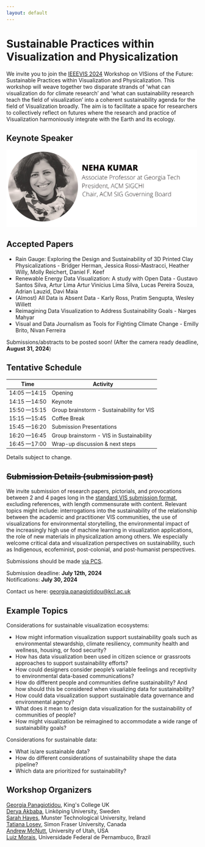 ```yaml
---
layout: default
---
```


# Sustainable Practices within Visualization and Physicalization

We invite you to join the [IEEEVIS 2024](https://ieeevis.org/year/2024/welcome) Workshop on VISions of the Future: Sustainable Practices within Visualization and Physicalization. This workshop will weave together two disparate strands of ‘what can visualization do for climate research’ and ‘what can sustainability research teach the field of visualization’ into a coherent sustainability agenda for the field of Visualization broadly. The aim is to facilitate a space for researchers to collectively reflect on futures where the research and practice of Visualization harmoniously integrate with the Earth and its ecology.

## Keynote Speaker

<img src="assets/img/keynote.png" width="500px">

## Accepted Papers

- Rain Gauge: Exploring the Design and Sustainability of 3D Printed Clay Physicalizations - Bridger Herman, Jessica Rossi-Mastracci, Heather Willy, Molly Reichert, Daniel F. Keef
- Renewable Energy Data Visualization: A study with Open Data - Gustavo Santos Silva, Artur Lima Artur Vinícius Lima Silva, Lucas Pereira Souza, Adrian Lauzid, Davi Maia
- (Almost) All Data is Absent Data - Karly Ross, Pratim Sengupta, Wesley Willett
- Reimagining Data Visualization to Address Sustainability Goals - Narges Mahyar
- Visual and Data Journalism as Tools for Fighting Climate Change - Emilly Brito, Nivan Ferreira

Submissions/abstracts to be posted soon! (After the camera ready deadline, **August 31, 2024**)

## Tentative Schedule

| Time         | Activity                                  |
| ------------ | ----------------------------------------- |
| 14:05 —14:15 | Opening                                   |
| 14:15 —14:50 | Keynote                                   |
| 15:50 —15:15 | Group brainstorm - Sustainability for VIS |
| 15:15 —15:45 | Coffee Break                              |
| 15:45 —16:20 | Submission Presentations                  |
| 16:20 —16:45 | Group brainstorm - VIS in Sustainability  |
| 16:45 —17:00 | Wrap-up discussion & next steps           |

Details subject to change.

## ~~Submission Details (submission past)~~

We invite submission of research papers, pictorials, and provocations between 2 and 4 pages long in the [standard VIS submission format](https://tc.computer.org/vgtc/publications/conference/), excluding references, with length commensurate with content. Relevant topics might include: interrogations into the sustainability of the relationship between the academic and practitioner VIS communities, the use of visualizations for environmental storytelling, the environmental impact of the increasingly high use of machine learning in visualization applications, the role of new materials in physicalization among others. We especially welcome critical data and visualization perspectives on sustainability, such as Indigenous, ecofeminist, post-colonial, and post-humanist perspectives.

Submissions should be made [via PCS](https://new.precisionconference.com/).

Submission deadline: **July 12th, 2024**  
Notifications: **July 30, 2024**

Contact us here: georgia.panagiotidou@kcl.ac.uk

## Example Topics

Considerations for sustainable visualization ecosystems:

- How might information visualization support sustainability goals such as environmental stewardship, climate resiliency, community health and wellness, housing, or food security?
- How has data visualization been used in citizen science or grassroots approaches to support sustainability efforts?
- How could designers consider people’s variable feelings and receptivity to environmental data-based communications?
- How do different people and communities define sustainability? And how should this be considered when visualizing data for sustainability?
- How could data visualization support sustainable data governance and environmental agency?
- What does it mean to design data visualization for the sustainability of communities of people?
- How might visualization be reimagined to accommodate a wide range of sustainability goals?

Considerations for sustainable data:

- What is/are sustainable data?
- How do different considerations of sustainability shape the data pipeline?
- Which data are prioritized for sustainability?

## Workshop Organizers

[Georgia Panagiotidou](https://www.kcl.ac.uk/people/georgia-panagiotidou), King's College UK  
[Derya Akbaba](https://gotdairyya.github.io/), Linköping University, Sweden  
[Sarah Hayes](https://sarah-hayes.com/sample-page-2/), Munster Technological University, Ireland  
[Tatiana Losev](https://www.tatianalosev.com/), Simon Fraser University, Canada  
[Andrew McNutt](https://www.mcnutt.in/), University of Utah, USA  
[Luiz Morais](https://luizaugustomm.github.io/), Universidade Federal de Pernambuco, Brazil
